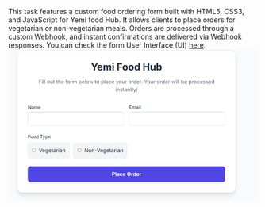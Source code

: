 This task features a custom food ordering form built with HTML5, CSS3, and JavaScript for Yemi food Hub. It allows clients to place orders for vegetarian or non-vegetarian meals. Orders are processed through a custom Webhook, and instant confirmations are delivered via Webhook responses. You can check the form User Interface (UI) <a href="https://yemideveloper.github.io/Custom_form_food_ordering/">here</a>.
![Form UI](https://github.com/YemiDeveloper/Custom_form_food_ordering/blob/main/Screenshot%202025-10-21%20114909.png?raw=true)
